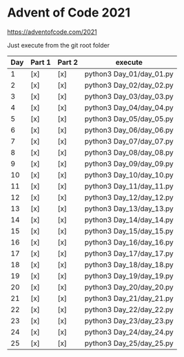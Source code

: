 # Advent of Code 2021
https://adventofcode.com/2021

Just execute from the git root folder

| Day | Part 1 | Part 2 | execute                  |
|-----|--------|--------|--------------------------|
|  1  | [x]    | [x]    | python3 Day_01/day_01.py |
|  2  | [x]    | [x]    | python3 Day_02/day_02.py |
|  3  | [x]    | [x]    | python3 Day_03/day_03.py |
|  4  | [x]    | [x]    | python3 Day_04/day_04.py |
|  5  | [x]    | [x]    | python3 Day_05/day_05.py |
|  6  | [x]    | [x]    | python3 Day_06/day_06.py |
|  7  | [x]    | [x]    | python3 Day_07/day_07.py |
|  8  | [x]    | [x]    | python3 Day_08/day_08.py |
|  9  | [x]    | [x]    | python3 Day_09/day_09.py |
| 10  | [x]    | [x]    | python3 Day_10/day_10.py |
| 11  | [x]    | [x]    | python3 Day_11/day_11.py |
| 12  | [x]    | [x]    | python3 Day_12/day_12.py |
| 13  | [x]    | [x]    | python3 Day_13/day_13.py |
| 14  | [x]    | [x]    | python3 Day_14/day_14.py |
| 15  | [x]    | [x]    | python3 Day_15/day_15.py |
| 16  | [x]    | [x]    | python3 Day_16/day_16.py |
| 17  | [x]    | [x]    | python3 Day_17/day_17.py |
| 18  | [x]    | [x]    | python3 Day_18/day_18.py |
| 19  | [x]    | [x]    | python3 Day_19/day_19.py |
| 20  | [x]    | [x]    | python3 Day_20/day_20.py |
| 21  | [x]    | [x]    | python3 Day_21/day_21.py |
| 22  | [x]    | [x]    | python3 Day_22/day_22.py |
| 23  | [x]    | [x]    | python3 Day_23/day_23.py |
| 24  | [x]    | [x]    | python3 Day_24/day_24.py |
| 25  | [x]    | [x]    | python3 Day_25/day_25.py |
